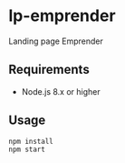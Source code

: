 # lp-emprender
Landing page Emprender

##  Requirements

* Node.js 8.x or higher

## Usage

```
npm install
npm start
```